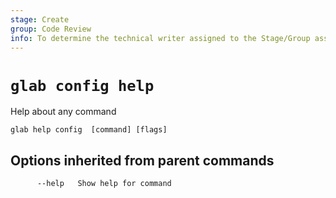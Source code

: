 ```yaml
---
stage: Create
group: Code Review
info: To determine the technical writer assigned to the Stage/Group associated with this page, see https://about.gitlab.com/handbook/product/ux/technical-writing/#assignments
---
```


<!--
This documentation is auto generated by a script.
Please do not edit this file directly. Run `make gen-docs` instead.
-->

# `glab config help`

Help about any command

```plaintext
glab help config  [command] [flags]
```

## Options inherited from parent commands

```plaintext
      --help   Show help for command
```

